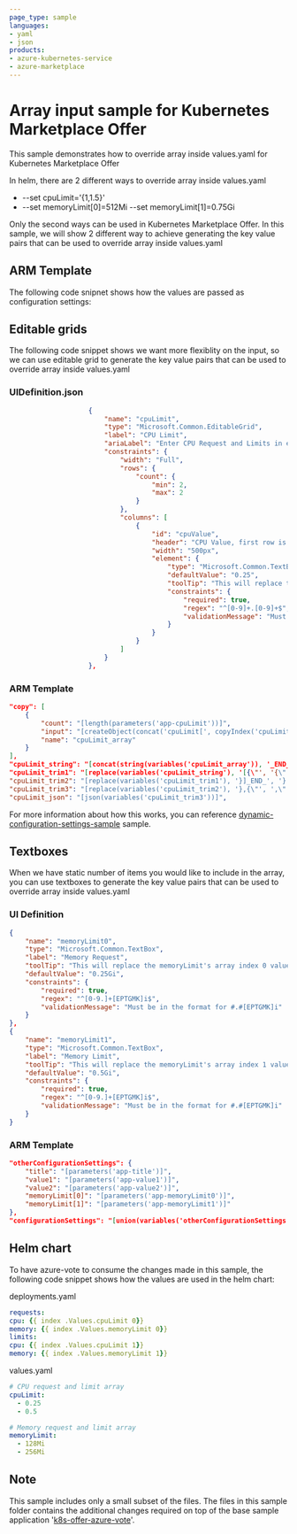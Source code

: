 ```yaml
---
page_type: sample
languages:
- yaml
- json
products:
- azure-kubernetes-service
- azure-marketplace
---
```


# Array input sample for Kubernetes Marketplace Offer

This sample demonstrates how to override array inside values.yaml for Kubernetes Marketplace Offer

In helm, there are 2 different ways to override array inside values.yaml
- --set cpuLimit='{1,1.5}'
- --set memoryLimit[0]=512Mi --set memoryLimit[1]=0.75Gi


Only the second ways can be used in Kubernetes Marketplace Offer. In this sample, we will show 2 different way to achieve generating the key value pairs that can be used to override array inside values.yaml

## ARM Template

The following code snipnet shows how the values are passed as configuration settings:



## Editable grids

The following code snippet shows we want more flexiblity on the input, so we can use editable grid to generate the key value pairs that can be used to override array inside values.yaml

### UIDefinition.json
```json
					{
						"name": "cpuLimit",
						"type": "Microsoft.Common.EditableGrid",
						"label": "CPU Limit",
						"ariaLabel": "Enter CPU Request and Limits in editable grid format",
						"constraints": {
							"width": "Full",
							"rows": {
								"count": {
									"min": 2,
									"max": 2
								}
							},
							"columns": [
								{
									"id": "cpuValue",
									"header": "CPU Value, first row is request, second row is limit",
									"width": "500px",
									"element": {
										"type": "Microsoft.Common.TextBox",
										"defaultValue": "0.25",
										"toolTip": "This will replace the cpuLimit's array index values inside your values.yaml",
										"constraints": {
											"required": true,
											"regex": "^[0-9]+.[0-9]+$",
											"validationMessage": "Must be in the format for #.#"
										}
									}
								}
							]
						}
					},
```

### ARM Template

```json
"copy": [
    {
        "count": "[length(parameters('app-cpuLimit'))]",
        "input": "[createObject(concat('cpuLimit[', copyIndex('cpuLimit_array'), ']'), union(createObject('value', ''), parameters('app-cpuLimit')[copyIndex('cpuLimit_array')]).cpuValue)]",
        "name": "cpuLimit_array"
    }
],
"cpuLimit_string": "[concat(string(variables('cpuLimit_array')), '_END_')]",
"cpuLimit_trim1": "[replace(variables('cpuLimit_string'), '[{\"', '{\"')]",
"cpuLimit_trim2": "[replace(variables('cpuLimit_trim1'), '}]_END_', '}')]",
"cpuLimit_trim3": "[replace(variables('cpuLimit_trim2'), '},{\"', ',\"')]",
"cpuLimit_json": "[json(variables('cpuLimit_trim3'))]",
```

For more information about how this works, you can reference [dynamic-configuration-settings-sample](../dynamic-configuration-settings-sample/) sample.

## Textboxes

When we have static number of items you would like to include in the array, you can use textboxes to generate the key value pairs that can be used to override array inside values.yaml

### UI Definition
```json
{
    "name": "memoryLimit0",
    "type": "Microsoft.Common.TextBox",
    "label": "Memory Request",
    "toolTip": "This will replace the memoryLimit's array index 0 value inside your values.yaml",
    "defaultValue": "0.25Gi",
    "constraints": {
        "required": true,
        "regex": "^[0-9.]+[EPTGMK]i$",
        "validationMessage": "Must be in the format for #.#[EPTGMK]i"
    }
},
{
    "name": "memoryLimit1",
    "type": "Microsoft.Common.TextBox",
    "label": "Memory Limit",
    "toolTip": "This will replace the memoryLimit's array index 1 value inside your values.yaml",
    "defaultValue": "0.5Gi",
    "constraints": {
        "required": true,
        "regex": "^[0-9.]+[EPTGMK]i$",
        "validationMessage": "Must be in the format for #.#[EPTGMK]i"
    }
}
```

### ARM Template

```json
"otherConfigurationSettings": {
    "title": "[parameters('app-title')]",
    "value1": "[parameters('app-value1')]",
    "value2": "[parameters('app-value2')]",
    "memoryLimit[0]": "[parameters('app-memoryLimit0')]",
    "memoryLimit[1]": "[parameters('app-memoryLimit1')]"
},
"configurationSettings": "[union(variables('otherConfigurationSettings'), variables('cpuLimit_json'))]"
```

## Helm chart

To have azure-vote to consume the changes made in this sample, the following code snippet shows how the values are used in the helm chart:

deployments.yaml
```yaml
requests:
cpu: {{ index .Values.cpuLimit 0}}
memory: {{ index .Values.memoryLimit 0}}
limits:
cpu: {{ index .Values.cpuLimit 1}}
memory: {{ index .Values.memoryLimit 1}}
```

values.yaml
```yaml
# CPU request and limit array
cpuLimit:
  - 0.25
  - 0.5

# Memory request and limit array
memoryLimit:
  - 128Mi
  - 256Mi
```


## Note
This sample includes only a small subset of the files. The files in this sample folder contains the additional changes required on top of the base sample application '[k8s-offer-azure-vote](../k8s-offer-azure-vote/)'.